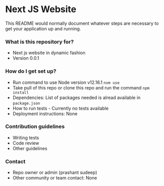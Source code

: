# Next JS Website #

This README would normally document whatever steps are necessary to get your application up and running.

### What is this repository for? ###

* Next js website in dynamic fashion
* Version 0.0.1

### How do I get set up? ###

* Run command to use Node version v12.16.1 `nvm use`
* Take pull of this repo or clone this repo and run the command `npm install`
* Dependencies: List of packages needed is alread available in `package.json`
* How to run tests - Currently no tests available
* Deployment instructions: None

### Contribution guidelines ###

* Writing tests
* Code review
* Other guidelines

### Contact ###

* Repo owner or admin (prashant sudeep)
* Other community or team contact: None
